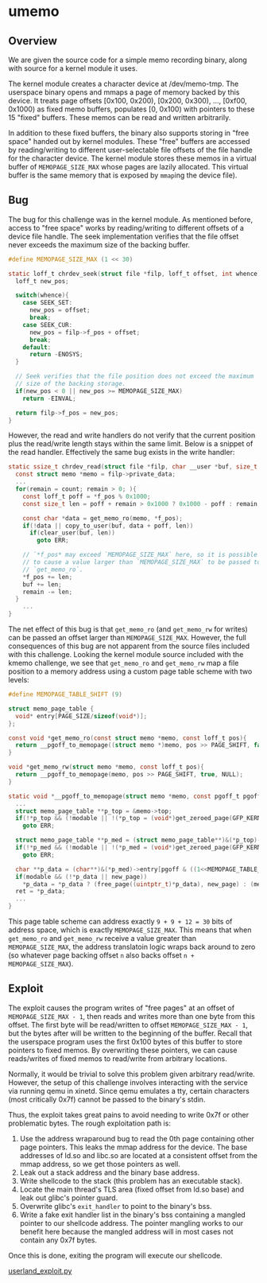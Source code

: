 # umemo

## Overview

We are given the source code for a simple memo recording binary, along
with source for a kernel module it uses.

The kernel module creates a character device at /dev/memo-tmp. The
userspace binary opens and mmaps a page of memory backed by this device.
It treats page offsets [0x100, 0x200), [0x200, 0x300), ..., [0xf00,
0x1000) as fixed memo buffers, populates [0, 0x100) with pointers to
these 15 "fixed" buffers. These memos can be read and written
arbitrarily.

In addition to these fixed buffers, the binary also supports storing in
"free space" handed out by kernel modules. These "free" buffers are
accessed by reading/writing to different user-selectable file offsets of
the file handle for the character device. The kernel module stores these
memos in a virtual buffer of `MEMOPAGE_SIZE_MAX` whose pages are lazily
allocated. This virtual buffer is the same memory that is exposed by
`mmap`ing the device file).

## Bug

The bug for this challenge was in the kernel module. As mentioned
before, access to "free space" works by reading/writing to different
offsets of a device file handle. The seek implementation verifies that
the file offset never exceeds the maximum size of the backing buffer.
```c
#define MEMOPAGE_SIZE_MAX (1 << 30)

static loff_t chrdev_seek(struct file *filp, loff_t offset, int whence){
  loff_t new_pos;

  switch(whence){
    case SEEK_SET:
      new_pos = offset;
      break;
    case SEEK_CUR:
      new_pos = filp->f_pos + offset;
      break;
    default:
      return -ENOSYS;
  }

  // Seek verifies that the file position does not exceed the maximum
  // size of the backing storage.
  if(new_pos < 0 || new_pos >= MEMOPAGE_SIZE_MAX)
    return -EINVAL;

  return filp->f_pos = new_pos;
}
```

However, the read and write handlers do not verify that the current
position plus the read/write length stays within the same limit. Below
is a snippet of the read handler. Effectively the same bug exists in the
write handler:
```c
static ssize_t chrdev_read(struct file *filp, char __user *buf, size_t count, loff_t *f_pos){
  const struct memo *memo = filp->private_data;
  ...
  for(remain = count; remain > 0; ){
    const loff_t poff = *f_pos % 0x1000;
    const size_t len = poff + remain > 0x1000 ? 0x1000 - poff : remain;

    const char *data = get_memo_ro(memo, *f_pos);
    if(!data || copy_to_user(buf, data + poff, len))
      if(clear_user(buf, len))
        goto ERR;

    // `*f_pos* may exceed `MEMOPAGE_SIZE_MAX` here, so it is possible
    // to cause a value larger than `MEMOPAGE_SIZE_MAX` to be passed to
    // `get_memo_ro`.
    *f_pos += len;
    buf += len;
    remain -= len;
  }
    ...
}
```

The net effect of this bug is that `get_memo_ro` (and `get_memo_rw` for
writes) can be passed an offset larger than `MEMOPAGE_SIZE_MAX`.
However, the full consequences of this bug are not apparent from the
source files included with this challenge. Looking the kernel module
source included with the kmemo challenge, we see that `get_memo_ro` and
`get_memo_rw` map a file position to a memory address using a custom
page table scheme with two levels:

```c
#define MEMOPAGE_TABLE_SHIFT (9)

struct memo_page_table {
  void* entry[PAGE_SIZE/sizeof(void*)];
};

const void *get_memo_ro(const struct memo *memo, const loff_t pos){
  return __pgoff_to_memopage((struct memo *)memo, pos >> PAGE_SHIFT, false, NULL);
}

void *get_memo_rw(struct memo *memo, const loff_t pos){
  return __pgoff_to_memopage(memo, pos >> PAGE_SHIFT, true, NULL);
}

static void *__pgoff_to_memopage(struct memo *memo, const pgoff_t pgoff, const bool modable, void *new_page){
  ...
  struct memo_page_table **p_top = &memo->top;
  if(!*p_top && (!modable || !(*p_top = (void*)get_zeroed_page(GFP_KERNEL))))
    goto ERR;

  struct memo_page_table **p_med = (struct memo_page_table**)&(*p_top)->entry[(pgoff >> MEMOPAGE_TABLE_SHIFT) & ((1<<MEMOPAGE_TABLE_SHIFT)-1)];
  if(!*p_med && (!modable || !(*p_med = (void*)get_zeroed_page(GFP_KERNEL))))
    goto ERR;

  char **p_data = (char**)&(*p_med)->entry[pgoff & ((1<<MEMOPAGE_TABLE_SHIFT)-1)];
  if(modable && (!*p_data || new_page))
    *p_data = *p_data ? (free_page((uintptr_t)*p_data), new_page) : (memo->count++, (new_page ?: (void*)get_zeroed_page(GFP_KERNEL)));
  ret = *p_data;
  ...
}
```

This page table scheme can address exactly `9 + 9 + 12 = 30` bits of
address space, which is exactly `MEMOPAGE_SIZE_MAX`. This means that
when `get_memo_ro` and `get_memo_rw` receive a value greater than
`MEMOPAGE_SIZE_MAX`, the address translatoin logic wraps back around to
zero (so whatever page backing offset `n` also backs offset `n +
MEMOPAGE_SIZE_MAX`).


## Exploit

The exploit causes the program writes of "free pages" at an offset of
`MEMOPAGE_SIZE_MAX - 1`, then reads and writes more than one byte from
this offset. The first byte will be read/written to offset
`MEMOPAGE_SIZE_MAX - 1`, but the bytes after will be written to the
beginning of the buffer. Recall that the userspace program uses the
first 0x100 bytes of this buffer to store pointers to fixed memos. By
overwriting these pointers, we can cause reads/writes of fixed memos to
read/write from arbitrary locations.

Normally, it would be trivial to solve this problem given arbitrary
read/write. However, the setup of this challenge involves interacting
with the service via running qemu in xinetd. Since qemu emulates a tty,
certain characters (most critically 0x7f) cannot be passed to the
binary's stdin.

Thus, the exploit takes great pains to avoid needing to write 0x7f or
other problematic bytes. The rough exploitation path is:

1. Use the address wraparound bug to read the 0th page containing other
   page pointers. This leaks the mmap address for the device. The base
   addresses of ld.so and libc.so are located at a consistent offset
   from the mmap address, so we get those pointers as well.
2. Leak out a stack address and the binary base address.
3. Write shellcode to the stack (this problem has an executable stack).
4. Locate the main thread's TLS area (fixed offset from ld.so base) and
   leak out glibc's pointer guard.
5. Overwrite glibc's `exit_handler` to point to the binary's bss.
6. Write a fake exit handler list in the binary's bss containing a
   mangled pointer to our shellcode address. The pointer mangling works
   to our benefit here because the mangled address will in most cases
   not contain any 0x7f bytes.

Once this is done, exiting the program will execute our shellcode.

[userland_exploit.py](https://github.com/mmm-team/public-writeups/blob/main/seccon2023/pwn_umemo/userland_exploit.py)
